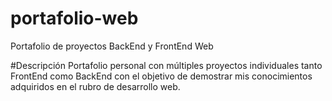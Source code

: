 # portafolio-web
Portafolio de proyectos BackEnd y FrontEnd Web

#Descripción
Portafolio personal con múltiples proyectos individuales tanto FrontEnd como BackEnd con el objetivo de demostrar mis conocimientos adquiridos en el rubro de desarrollo web.

